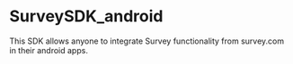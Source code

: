 SurveySDK_android
=================

This SDK allows anyone to integrate Survey functionality from survey.com in their android apps.
